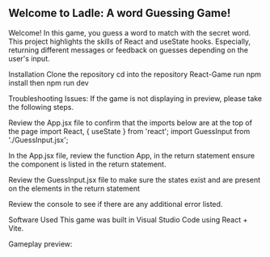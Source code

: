 ## Welcome to Ladle: A word Guessing Game!

Welcome! In this game, you guess a word to match with the secret word. This project highlights the skills of React and useState hooks. Especially, returning different messages or feedback on guesses depending on the user's input.

Installation
Clone the repository
cd into the repository React-Game
run npm install then npm run dev 

Troubleshooting Issues:
If the game is not displaying in preview, please take the following steps.


Review the App.jsx file to confirm that the imports below are at the top of the page
        import React, { useState } from 'react';
        import GuessInput from './GuessInput.jsx';

In the App.jsx file, review the function App, in the return statement ensure the component <GuessInput /> is listed in the return statement. 

Review the GuessInput.jsx file to make sure the states exist and are present on the elements in the return statement

Review the console to see if there are any additional error listed.

Software Used
This game was built in Visual Studio Code using React + Vite.

Gameplay preview: 